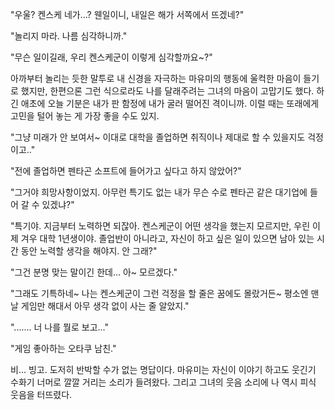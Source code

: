 "우울? 켄스케 네가...? 웬일이니, 내일은 해가 서쪽에서 뜨겠네?" 

"놀리지 마라. 나름 심각하니까." 

"무슨 일이길래, 우리 켄스케군이 이렇게 심각할까요~?" 

아까부터 놀리는 듯한 말투로 내 신경을 자극하는 마유미의 행동에 울컥한 마음이 들기로 했지만, 한편으론 그런 식으로라도 나를 달래주려는 그녀의 마음이 고맙기도 했다. 
하긴 애초에 오늘 기분은 내가 판 함정에 내가 굴러 떨어진 격이니까. 
이럴 때는 또래에게 고민을 털어 놓는 게 가장 좋을 수도 있지. 

"그냥 미래가 안 보여서~ 이대로 대학을 졸업하면 취직이나 제대로 할 수 있을지도 걱정이고.." 

"전에 졸업하면 펜타곤 소프트에 들어가고 싶다고 하지 않았어?" 

"그거야 희망사항이었지. 아무런 특기도 없는 내가 무슨 수로 펜타곤 같은 대기업에 들어 갈 수 있겠냐?" 

"특기야. 지금부터 노력하면 되잖아. 켄스케군이 어떤 생각을 했는지 모르지만, 우린 이제 겨우 대학 1년생이야. 졸업반이 아니라고, 자신이 하고 싶은 일이 있으면 남아 있는 시간 동안 노력할 생각을 해야지. 안 그래?" 

"그건 분명 맞는 말이긴 한데... 아~ 모르겠다." 

"그래도 기특하네~ 나는 켄스케군이 그런 걱정을 할 줄은 꿈에도 몰랐거든~ 평소엔 맨날 게임만 해대서 아무 생각 없이 사는 줄 알았지." 

"....... 너 나를 뭘로 보고..." 

"게임 좋아하는 오타쿠 남친." 

비... 빙고. 도저히 반박할 수가 없는 명답이다. 
마유미는 자신이 이야기 하고도 웃긴기 수화기 너머로 깔깔 거리는 소리가 들려왔다. 그리고 그녀의 웃음 소리에 나 역시 피식 웃음을 터뜨렸다. 
